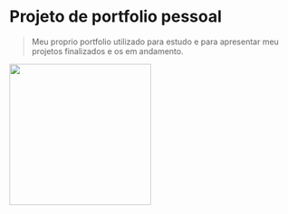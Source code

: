 # Projeto de portfolio pessoal

> Meu proprio portfolio utilizado para estudo e para apresentar meu projetos finalizados e os em andamento.

<img src="https://imgur.com/wC0Y0Bf](https://imgur.com/a/uj3JpHt)](https://imgur.com/a/uj3JpHt)" width="250" height="250"/>

